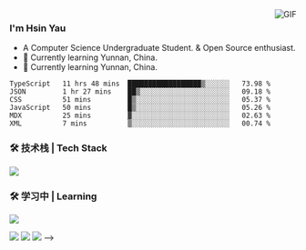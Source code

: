 <img align="right" alt="GIF" src="https://raw.githubusercontent.com/JoeyBling/JoeyBling/master/pic/pusheencode.gif" />

### I'm Hsin Yau

- A Computer Science Undergraduate Student. & Open Source enthusiast.
- 🌱 Currently learning Yunnan, China.
- 🌱 Currently learning Yunnan, China.

<!--START_SECTION:waka-->

```text
TypeScript   11 hrs 48 mins  ██████████████████▒░░░░░░   73.98 %
JSON         1 hr 27 mins    ██▒░░░░░░░░░░░░░░░░░░░░░░   09.18 %
CSS          51 mins         █▒░░░░░░░░░░░░░░░░░░░░░░░   05.37 %
JavaScript   50 mins         █▒░░░░░░░░░░░░░░░░░░░░░░░   05.26 %
MDX          25 mins         ▓░░░░░░░░░░░░░░░░░░░░░░░░   02.63 %
XML          7 mins          ▒░░░░░░░░░░░░░░░░░░░░░░░░   00.74 %
```

<!--END_SECTION:waka-->

### 🛠 技术栈 | Tech Stack
![](https://skillicons.dev/icons?i=html,css,js,ts,jquery,bootstrap,vue,vite,nuxtjs,webpack,tailwindcss,windicss,nodejs,express,mysql,mongodb,git,markdown,vscode,ps,figma&theme=light)

### 🛠 学习中 | Learning
![](https://skillicons.dev/icons?i=react,nextjs,svelte,nestjs,nginx,docker,rollupjs&theme=light)

<!-- ### 开源项目
- [基于SpringBoot + Shiro + MyBatisPlus的权限管理框架](https://github.com/JoeyBling/bootplus)
- [一个简洁优雅的hexo主题](https://github.com/JoeyBling/hexo-theme-yilia-plus)
- [hexo-theme-yilia-plus配置Demo](https://github.com/JoeyBling/yilia-plus-demo)
- [自动为hexo中的图片映射绝对路径](https://github.com/JoeyBling/hexo-filter-image)
- [✏️✏️Java软件工程师简历](https://github.com/JoeyBling/cv)
- [一款简洁优雅的VuePress主题](https://github.com/JoeyBling/vuepress-theme-yilia-plus)
- [VuePress集成Live2D看板娘](https://github.com/JoeyBling/vuepress-plugin-helper-live2d)
- [VuePress集成Gitalk](https://github.com/JoeyBling/vuepress-plugin-mygitalk)
- [不蒜子访问量统计功能](https://github.com/JoeyBling/busuanzi.pure.js)
- [在`npm install`后提示用户消息或捐赠](https://github.com/JoeyBling/openteam-postinstall) -->

<!-- ### 关于我
- [技术笔记](https://zhousiwei.gitee.io/ibooks/)
- [CSDN](https://zhousiwei.blog.csdn.net/)
- [微博](http://weibo.com/jayinfo)

> ***I love to make friends. so if you want to say hi, I'll be happy to meet you more!😊***
⭐️ From [JoeyBling](https://github.com/JoeyBling) -->














<!-- ## Hey 👋, I'm Hsinyau.

<img src="https://github-readme-stats.vercel.app/api/top-langs/?username=Hsinyau&layout=compact">
<img src="https://github-readme-stats.vercel.app/api?username=Hsinyau&show_icons=true"/>

### 🛠 Tech Stack

![](https://img.shields.io/badge/HTML5-black?style=flat&logo=html5)
![](https://img.shields.io/badge/CSS3-black?style=flat&logo=css3)
![](https://img.shields.io/badge/Javascript-black?style=flat&logo=javascript)
![](https://img.shields.io/badge/Vue-black?style=flat&logo=vuedotjs)
![](https://img.shields.io/badge/node.js-black?style=flat&logo=nodedotjs)
![](https://img.shields.io/badge/MangoDB-black?style=flat&logo=mongodb)
![](https://img.shields.io/badge/MySQL-black?style=flat&logo=mysql)

### 📖 Currently Learning

![](https://img.shields.io/badge/TypeScript-black?style=flat&logo=typescript)
![](https://img.shields.io/badge/React-black?style=flat&logo=react)

### 📏 Dev Tool

<!-- <img src="https://media.giphy.com/media/SWoSkN6DxTszqIKEqv/giphy.gif" align="right" height="275" /> -->
![](https://img.shields.io/badge/Editor-VSCode-blue?style=flat-square&logo=visual-studio-code&logoColor=blue)
![](https://img.shields.io/badge/IDE-WebStorm-orange?style=flat-square&logo=webstorm&logoColor=white)
![](https://img.shields.io/badge/API-Postman-blue?style=flat-square&logo=postman&logoColor=orange) -->
